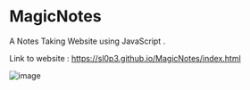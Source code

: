# MagicNotes
A Notes Taking Website using JavaScript .


Link to website : https://sl0p3.github.io/MagicNotes/index.html


![image](https://user-images.githubusercontent.com/89528490/170085116-ee561871-31e6-4f26-ba7c-2e96e0a4e829.png)

